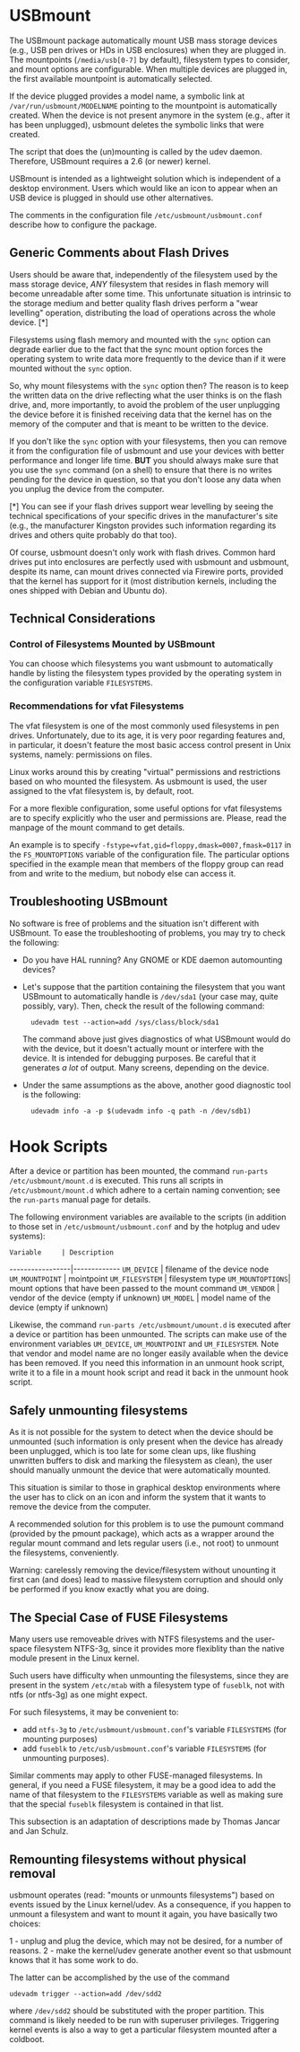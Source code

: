 # USBmount

The USBmount package automatically mount USB mass storage devices (e.g.,
USB pen drives or HDs in USB enclosures) when they are plugged in.  The
mountpoints (`/media/usb[0-7]` by default), filesystem types to consider,
and mount options are configurable. When multiple devices are plugged
in, the first available mountpoint is automatically selected.

If the device plugged provides a model name, a symbolic link at
`/var/run/usbmount/MODELNAME` pointing to the mountpoint is automatically
created.  When the device is not present anymore in the system (e.g.,
after it has been unplugged), usbmount deletes the symbolic links that
were created.

The script that does the (un)mounting is called by the udev daemon.
Therefore, USBmount requires a 2.6 (or newer) kernel.

USBmount is intended as a lightweight solution which is independent of a
desktop environment. Users which would like an icon to appear when an
USB device is plugged in should use other alternatives.

The comments in the configuration file `/etc/usbmount/usbmount.conf`
describe how to configure the package.


## Generic Comments about Flash Drives

Users should be aware that, independently of the filesystem used by the
mass storage device, *ANY* filesystem that resides in flash memory will
become unreadable after some time. This unfortunate situation is
intrinsic to the storage medium and better quality flash drives perform
a "wear levelling" operation, distributing the load of operations across
the whole device. [*]

Filesystems using flash memory and mounted with the `sync` option can
degrade earlier due to the fact that the sync mount option forces the
operating system to write data more frequently to the device than if it
were mounted without the `sync` option.

So, why mount filesystems with the `sync` option then? The reason is to
keep the written data on the drive reflecting what the user thinks is on
the flash drive, and, more importantly, to avoid the problem of the user
unplugging the device before it is finished receiving data that the
kernel has on the memory of the computer and that is meant to be written
to the device.

If you don't like the `sync` option with your filesystems, then you can
remove it from the configuration file of usbmount and use your devices
with better performance and longer life time. **BUT** you should always
make sure that you use the `sync` command (on a shell) to ensure that
there is no writes pending for the device in question, so that you don't
loose any data when you unplug the device from the computer.

[*] You can see if your flash drives support wear levelling by seeing
    the technical specifications of your specific drives in the
    manufacturer's site (e.g., the manufacturer Kingston provides such
    information regarding its drives and others quite probably do that
    too).

Of course, usbmount doesn't only work with flash drives. Common hard
drives put into enclosures are perfectly used with usbmount and
usbmount, despite its name, can mount drives connected via Firewire
ports, provided that the kernel has support for it (most distribution
kernels, including the ones shipped with Debian and Ubuntu do).


## Technical Considerations

### Control of Filesystems Mounted by USBmount

You can choose which filesystems you want usbmount to automatically
handle by listing the filesystem types provided by the operating system
in the configuration variable `FILESYSTEMS`.

### Recommendations for vfat Filesystems

The vfat filesystem is one of the most commonly used filesystems in pen
drives. Unfortunately, due to its age, it is very poor regarding
features and, in particular, it doesn't feature the most basic access
control present in Unix systems, namely: permissions on files.

Linux works around this by creating "virtual" permissions and
restrictions based on who mounted the filesystem. As usbmount is used,
the user assigned to the vfat filesystem is, by default, root.

For a more flexible configuration, some useful options for vfat
filesystems are to specify explicitly who the user and permissions are.
Please, read the manpage of the mount command to get details.

An example is to specify `-fstype=vfat,gid=floppy,dmask=0007,fmask=0117`
in the `FS_MOUNTOPTIONS` variable of the configuration file. The
particular options specified in the example mean that members of the
floppy group can read from and write to the medium, but nobody else can
access it.

## Troubleshooting USBmount

No software is free of problems and the situation isn't different with
USBmount. To ease the troubleshooting of problems, you may try to check
the following:

* Do you have HAL running? Any GNOME or KDE daemon automounting devices?

* Let's suppose that the partition containing the filesystem that you
  want USBmount to automatically handle is `/dev/sda1` (your case may,
  quite possibly, vary). Then, check the result of the following
  command:

        udevadm test --action=add /sys/class/block/sda1

  The command above just gives diagnostics of what USBmount would do
  with the device, but it doesn't actually mount or interfere with the
  device. It is intended for debugging purposes. Be careful that it
  generates *a lot* of output. Many screens, depending on the device.

* Under the same assumptions as the above, another good diagnostic tool
  is the following:

        udevadm info -a -p $(udevadm info -q path -n /dev/sdb1)

# Hook Scripts

After a device or partition has been mounted, the command `run-parts
/etc/usbmount/mount.d` is executed. This runs all scripts in
`/etc/usbmount/mount.d` which adhere to a certain naming convention; see
the `run-parts` manual page for details.

The following environment variables are available to the scripts (in
addition to those set in `/etc/usbmount/usbmount.conf` and by the hotplug
and udev systems):

    Variable     | Description
-----------------|-------------
`UM_DEVICE`      | filename of the device node
`UM_MOUNTPOINT`  | mointpoint
`UM_FILESYSTEM`  | filesystem type
`UM_MOUNTOPTIONS`| mount options that have been passed to the mount command
`UM_VENDOR`      | vendor of the device (empty if unknown)
`UM_MODEL`       | model name of the device (empty if unknown)

Likewise, the command `run-parts /etc/usbmount/umount.d` is executed
after a device or partition has been unmounted. The scripts can make use
of the environment variables `UM_DEVICE`, `UM_MOUNTPOINT` and `UM_FILESYSTEM`.
Note that vendor and model name are no longer easily available when the
device has been removed. If you need this information in an unmount hook
script, write it to a file in a mount hook script and read it back in
the unmount hook script.


## Safely unmounting filesystems

As it is not possible for the system to detect when the device should be
unmounted (such information is only present when the device has already
been unplugged, which is too late for some clean ups, like flushing
unwritten buffers to disk and marking the filesystem as clean), the user
should manually unmount the device that were automatically mounted.

This situation is similar to those in graphical desktop environments
where the user has to click on an icon and inform the system that it
wants to remove the device from the computer.

A recommended solution for this problem is to use the pumount command
(provided by the pmount package), which acts as a wrapper around the
regular mount command and lets regular users (i.e., not root) to unmount
the filesystems, conveniently.

Warning: carelessly removing the device/filesystem without unounting it
first can (and does) lead to massive filesystem corruption and should
only be performed if you know exactly what you are doing.


## The Special Case of FUSE Filesystems

Many users use removeable drives with NTFS filesystems and the
user-space filesystem NTFS-3g, since it provides more flexiblity than
the native module present in the Linux kernel.

Such users have difficulty when unmounting the filesystems, since they
are present in the system `/etc/mtab` with a filesystem type of `fuseblk`,
not with ntfs (or ntfs-3g) as one might expect.

For such filesystems, it may be convenient to:

* add `ntfs-3g` to `/etc/usbmount/usbmount.conf`'s variable `FILESYSTEMS`
  (for mounting purposes)
* add `fuseblk` to `/etc/usb/usbmount.conf`'s variable `FILESYSTEMS`
  (for unmounting purposes).

Similar comments may apply to other FUSE-managed filesystems.  In general,
if you need a FUSE filesystem, it may be a good idea to add the name of
that filesystem to the `FILESYSTEMS` variable as well as making sure that the
special `fuseblk` filesystem is contained in that list.


This subsection is an adaptation of descriptions made by Thomas Jancar
and Jan Schulz.


## Remounting filesystems without physical removal

usbmount operates (read: "mounts or unmounts filesystems") based on events
issued by the Linux kernel/udev. As a consequence, if you happen to unmount a
filesystem and want to mount it again, you have basically two choices:

1 - unplug and plug the device, which may not be desired, for a number of
    reasons.
2 - make the kernel/udev generate another event so that usbmount knows that it
    has some work to do.

The latter can be accomplished by the use of the command

	udevadm trigger --action=add /dev/sdd2

where `/dev/sdd2` should be substituted with the proper partition. This
command is likely needed to be run with superuser privileges.
Triggering kernel events is also a way to get a particular filesystem
mounted after a coldboot.
